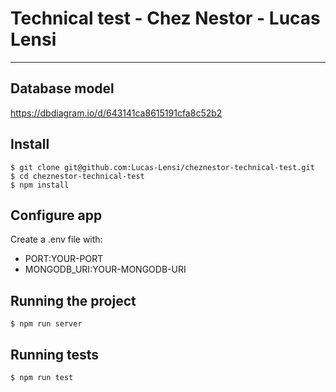# Technical test - Chez Nestor - Lucas Lensi

---

## Database model

https://dbdiagram.io/d/643141ca8615191cfa8c52b2

## Install

    $ git clone git@github.com:Lucas-Lensi/cheznestor-technical-test.git
    $ cd cheznestor-technical-test
    $ npm install

## Configure app

Create a .env file with:

- PORT:YOUR-PORT
- MONGODB_URI:YOUR-MONGODB-URI

## Running the project

    $ npm run server

## Running tests

    $ npm run test